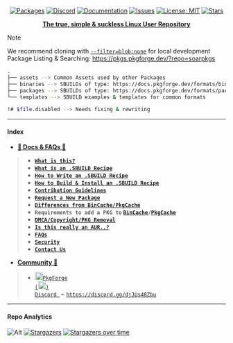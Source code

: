 <div align="center">

[discord-shield]: https://img.shields.io/discord/1313385177703256064?logo=%235865F2&label=Discord
[discord-url]: https://discord.gg/djJUs48Zbu
[stars-shield]: https://img.shields.io/github/stars/pkgforge/soarpkgs.svg
[stars-url]: https://github.com/pkgforge/soarpkgs/stargazers
[issues-shield]: https://img.shields.io/github/issues/pkgforge/soarpkgs.svg
[issues-url]: https://github.com/pkgforge/soarpkgs/issues
[license-shield]: https://img.shields.io/github/license/pkgforge/soarpkgs.svg
[license-url]: https://github.com/pkgforge/soarpkgs/blob/main/LICENSE
[doc-shield]: https://img.shields.io/badge/docs.pkgforge.dev-blue
[doc-url]: https://docs.pkgforge.dev/repositories/soarpkgs

<a href="https://pkgs.pkgforge.dev/?repo=soarpkgs"><img src="https://img.shields.io/badge/dynamic/json?url=https://raw.githubusercontent.com/pkgforge/metadata/refs/heads/main/soarpkgs/data/TOTAL.json&query=$[2].total&label=Packages&labelColor=orange&style=flat&link=https://pkgs.pkgforge.dev/?repo=soarpkgs" alt="Packages" /></a>
[![Discord][discord-shield]][discord-url]
[![Documentation][doc-shield]][doc-url]
[![Issues][issues-shield]][issues-url]
[![License: MIT][license-shield]][license-url]
[![Stars][stars-shield]][stars-url]
</div>

<p align="center"> 
    <!--<a href="https://github.com/pkgforge/soar">
        <img src="https://github.com/user-attachments/assets/220ce7b3-55b3-496e-b3b8-2556123193a2" width="100">
    </a><br>
    <!--<a href="https://github.com/pkgforge/soar">
        <img src="https://bin.pkgforge.dev/list.gif" alt="soar-list" width="650">
    </a><br> -->
    <b><strong> <a href="https://pkgs.pkgforge.dev/?repo=soarpkgs">The true, simple & suckless Linux User Repository</a></code></strong></b>
    <br> 
</p>

> [!NOTE]
> We recommend cloning with [`--filter=blob:none`](https://github.blog/open-source/git/get-up-to-speed-with-partial-clone-and-shallow-clone/) for local development<br>
> Package Listing & Searching: https://pkgs.pkgforge.dev/?repo=soarpkgs
```bash
.
├── assets --> Common Assets used by other Packages
├── binaries --> SBUILDs of type: https://docs.pkgforge.dev/formats/binaries
├── packages --> SBUILDs of type: https://docs.pkgforge.dev/formats/packages
└── templates --> SBUILD examples & templates for common formats

!# $file.disabled --> Needs fixing & rewriting
```

---
#### Index
- [**📖 Docs & FAQs 📖**](https://docs.pkgforge.dev/repositories/soarpkgs)
> - [**`What is this?`**](https://docs.pkgforge.dev/repositories/soarpkgs)
> - [**`What is an .SBUILD Recipe`**](https://docs.pkgforge.dev/sbuild/introduction)
> - [**`How to Write an .SBUILD Recipe`**](https://docs.pkgforge.dev/sbuild/instructions)
> - [**`How to Build & Install an .SBUILD Recipe`**](https://docs.pkgforge.dev/sbuild/instructions#build)
> - [**`Contribution Guidelines`**](https://docs.pkgforge.dev/repositories/soarpkgs/contribution)
> - [**`Request a New Package`**](https://docs.pkgforge.dev/repositories/soarpkgs/package-request)
> - [**`Differences from BinCache/PkgCache`**](https://docs.pkgforge.dev/repositories/soarpkgs/differences)
> - **`Requirements to add a PKG to` [`BinCache`](https://docs.pkgforge.dev/repositories/bincache/package-request)`/`[`PkgCache`](https://docs.pkgforge.dev/repositories/pkgcache/package-request)**
> - [**`DMCA/Copyright/PKG Removal`**](https://docs.pkgforge.dev/repositories/soarpkgs/dmca-or-copyright-cease-and-desist)
> - [**`Is this really an AUR..?`**](https://docs.pkgforge.dev/repositories/soarpkgs/faq#is-this-really-an-aur)
> - [**`FAQs`**](https://docs.pkgforge.dev/repositories/soarpkgs/faq)
> - [**`Security`**](https://docs.pkgforge.dev/repositories/soarpkgs/security)
> - [**`Contact Us`**](https://docs.pkgforge.dev/contact/chat)
- [**Community 💬**](https://docs.pkgforge.dev/contact/chat)
> - <a href="https://discord.gg/djJUs48Zbu"><img src="https://github.com/user-attachments/assets/5a336d72-6342-4ca5-87a4-aa8a35277e2f" width="18" height="18"><code>PkgForge (<img src="https://github.com/user-attachments/assets/a08a20e6-1795-4ee6-87e6-12a8ab2a7da6" width="18" height="18">) Discord </code></a> `➼` [`https://discord.gg/djJUs48Zbu`](https://discord.gg/djJUs48Zbu)

---
#### Repo Analytics
![Alt](https://repobeats.axiom.co/api/embed/69e7eeda76226334586a3f6c26593382877c59ba.svg "Repobeats analytics image")
[![Stargazers](https://reporoster.com/stars/dark/pkgforge/soarpkgs)](https://github.com/pkgforge/soarpkgs/stargazers)
[![Stargazers over time](https://starchart.cc/pkgforge/soarpkgs.svg)](https://starchart.cc/pkgforge/soarpkgs)
